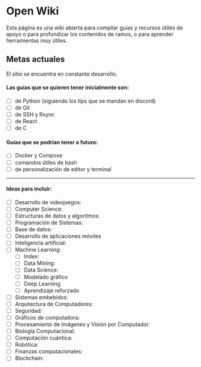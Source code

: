 # Open Wiki

Esta página es una wiki abierta para compilar guías y recursos útiles
de apoyo o para profundizar los contenidos de ramos, o para aprender
herramientas muy útiles.

## Metas actuales

El sitio se encuentra en constante desarrollo.

#### Las guías que se quieren tener inicialmente son:

- [ ] de Python (siguiendo los tips que se mandan en discord)
- [ ] de Git
- [ ] de SSH y Rsync
- [ ] de React
- [ ] de C

#### Guías que se podrían tener a futuro:

- [ ] Docker y Compose
- [ ] comandos útiles de bash
- [ ] de personalización de editor y terminal

---

#### Ideas para incluir:

- [ ] Desarrollo de videojuegos:
- [ ] Computer Science:
- [ ] Estructuras de datos y algoritmos:
- [ ] Programación de Sistemas:
- [ ] Base de datos:
- [ ] Desarrollo de aplicaciones móviles
- [ ] Inteligencia artificial:
- [ ] Machine Learning:
	- [ ] Index:
	- [ ] Data Mining:
	- [ ] Data Science:
	- [ ] Modelado gráfico
	- [ ] Deep Learning
	- [ ] Aprendizaje reforzado
- [ ] Sistemas embebidos:
- [ ] Arquitectura de Computadores:
- [ ] Seguridad:
- [ ] Gráficos de computadora:
- [ ] Procesamiento de Imágenes y Visión por Computador:
- [ ] Biología Computacional:
- [ ] Computación cuántica:
- [ ] Robótica:
- [ ] Finanzas computacionales:
- [ ] Blockchain:

